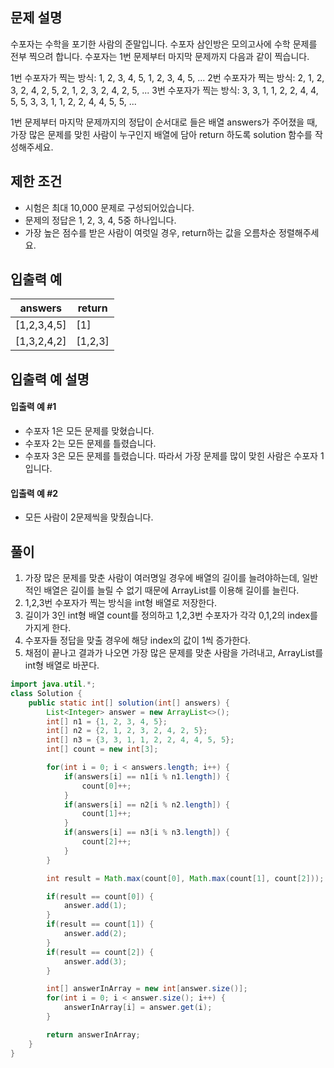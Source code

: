 ## 문제 설명
수포자는 수학을 포기한 사람의 준말입니다. 수포자 삼인방은 모의고사에 수학 문제를 전부 찍으려 합니다. 수포자는 1번 문제부터 마지막 문제까지 다음과 같이 찍습니다.

1번 수포자가 찍는 방식: 1, 2, 3, 4, 5, 1, 2, 3, 4, 5, ...
2번 수포자가 찍는 방식: 2, 1, 2, 3, 2, 4, 2, 5, 2, 1, 2, 3, 2, 4, 2, 5, ...
3번 수포자가 찍는 방식: 3, 3, 1, 1, 2, 2, 4, 4, 5, 5, 3, 3, 1, 1, 2, 2, 4, 4, 5, 5, ...

1번 문제부터 마지막 문제까지의 정답이 순서대로 들은 배열 answers가 주어졌을 때, 가장 많은 문제를 맞힌 사람이 누구인지 배열에 담아 return 하도록 solution 함수를 작성해주세요.

## 제한 조건
- 시험은 최대 10,000 문제로 구성되어있습니다.
- 문제의 정답은 1, 2, 3, 4, 5중 하나입니다.
- 가장 높은 점수를 받은 사람이 여럿일 경우, return하는 값을 오름차순 정렬해주세요.

## 입출력 예
|answers|return|
|--|--|
|[1,2,3,4,5]|[1]|
|[1,3,2,4,2]|[1,2,3]|

## 입출력 예 설명
#### 입출력 예 #1

- 수포자 1은 모든 문제를 맞혔습니다.
- 수포자 2는 모든 문제를 틀렸습니다.
- 수포자 3은 모든 문제를 틀렸습니다.
따라서 가장 문제를 많이 맞힌 사람은 수포자 1입니다.

#### 입출력 예 #2

- 모든 사람이 2문제씩을 맞췄습니다.

## 풀이
1. 가장 많은 문제를 맞춘 사람이 여러명일 경우에 배열의 길이를 늘려야하는데, 일반적인 배열은 길이를 늘릴 수 없기 때문에 ArrayList를 이용해 길이를 늘린다.
2. 1,2,3번 수포자가 찍는 방식을 int형 배열로 저장한다.
3. 길이가 3인 int형 배열 count를 정의하고 1,2,3번 수포자가 각각 0,1,2의 index를 가지게 한다.
4. 수포자들 정답을 맞출 경우에 해당 index의 값이 1씩 증가한다.
5. 채점이 끝나고 결과가 나오면 가장 많은 문제를 맞춘 사람을 가려내고, ArrayList를 int형 배열로 바꾼다.

```java
import java.util.*;
class Solution {
    public static int[] solution(int[] answers) {
        List<Integer> answer = new ArrayList<>();
        int[] n1 = {1, 2, 3, 4, 5};
        int[] n2 = {2, 1, 2, 3, 2, 4, 2, 5};
        int[] n3 = {3, 3, 1, 1, 2, 2, 4, 4, 5, 5};
        int[] count = new int[3];

        for(int i = 0; i < answers.length; i++) {
            if(answers[i] == n1[i % n1.length]) {
                count[0]++;
            }
            if(answers[i] == n2[i % n2.length]) {
                count[1]++;
            }
            if(answers[i] == n3[i % n3.length]) {
                count[2]++;
            }
        }

        int result = Math.max(count[0], Math.max(count[1], count[2]));

        if(result == count[0]) {
            answer.add(1);
        }
        if(result == count[1]) {
            answer.add(2);
        }
        if(result == count[2]) {
            answer.add(3);
        }

        int[] answerInArray = new int[answer.size()];
        for(int i = 0; i < answer.size(); i++) {
            answerInArray[i] = answer.get(i);
        }

        return answerInArray;
    }
}
